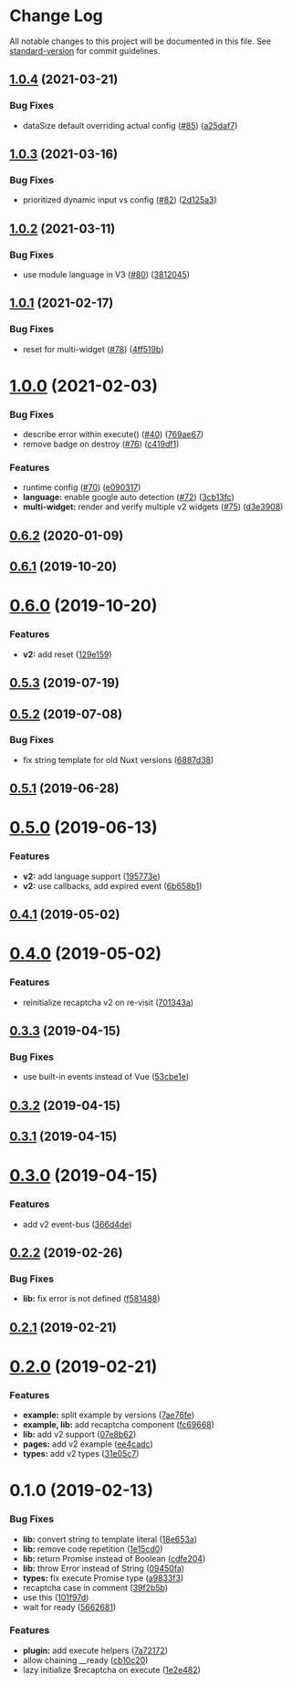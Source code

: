 # Change Log

All notable changes to this project will be documented in this file. See [standard-version](https://github.com/conventional-changelog/standard-version) for commit guidelines.

<a name="1.0.4"></a>
## [1.0.4](https://github.com/nuxt-community/recaptcha-module/compare/v1.0.3...v1.0.4) (2021-03-21)


### Bug Fixes

* dataSize default overriding actual config ([#85](https://github.com/nuxt-community/recaptcha-module/issues/85)) ([a25daf7](https://github.com/nuxt-community/recaptcha-module/commit/a25daf7))



<a name="1.0.3"></a>
## [1.0.3](https://github.com/nuxt-community/recaptcha-module/compare/v1.0.2...v1.0.3) (2021-03-16)


### Bug Fixes

* prioritized dynamic input vs config ([#82](https://github.com/nuxt-community/recaptcha-module/issues/82)) ([2d125a3](https://github.com/nuxt-community/recaptcha-module/commit/2d125a3))



<a name="1.0.2"></a>
## [1.0.2](https://github.com/nuxt-community/recaptcha-module/compare/v1.0.1...v1.0.2) (2021-03-11)


### Bug Fixes

* use module language in V3 ([#80](https://github.com/nuxt-community/recaptcha-module/issues/80)) ([3812045](https://github.com/nuxt-community/recaptcha-module/commit/3812045))



<a name="1.0.1"></a>
## [1.0.1](https://github.com/nuxt-community/recaptcha-module/compare/v1.0.0...v1.0.1) (2021-02-17)


### Bug Fixes

* reset for multi-widget ([#78](https://github.com/nuxt-community/recaptcha-module/issues/78)) ([4ff519b](https://github.com/nuxt-community/recaptcha-module/commit/4ff519b))



<a name="1.0.0"></a>
# [1.0.0](https://github.com/nuxt-community/recaptcha-module/compare/v0.6.2...v1.0.0) (2021-02-03)


### Bug Fixes

* describe error within execute() ([#40](https://github.com/nuxt-community/recaptcha-module/issues/40)) ([769ae67](https://github.com/nuxt-community/recaptcha-module/commit/769ae67))
* remove badge on destroy ([#76](https://github.com/nuxt-community/recaptcha-module/issues/76)) ([c419df1](https://github.com/nuxt-community/recaptcha-module/commit/c419df1))


### Features

* runtime config ([#70](https://github.com/nuxt-community/recaptcha-module/issues/70)) ([e090317](https://github.com/nuxt-community/recaptcha-module/commit/e090317))
* **language:** enable google auto detection ([#72](https://github.com/nuxt-community/recaptcha-module/issues/72)) ([3cb13fc](https://github.com/nuxt-community/recaptcha-module/commit/3cb13fc))
* **multi-widget:** render and verify multiple v2 widgets ([#75](https://github.com/nuxt-community/recaptcha-module/issues/75)) ([d3e3908](https://github.com/nuxt-community/recaptcha-module/commit/d3e3908))



<a name="0.6.2"></a>
## [0.6.2](https://github.com/nuxt-community/recaptcha-module/compare/v0.6.1...v0.6.2) (2020-01-09)



<a name="0.6.1"></a>
## [0.6.1](https://github.com/nuxt-community/recaptcha-module/compare/v0.6.0...v0.6.1) (2019-10-20)



<a name="0.6.0"></a>
# [0.6.0](https://github.com/nuxt-community/recaptcha-module/compare/v0.5.3...v0.6.0) (2019-10-20)


### Features

* **v2:** add reset ([129e159](https://github.com/nuxt-community/recaptcha-module/commit/129e159))



<a name="0.5.3"></a>
## [0.5.3](https://github.com/nuxt-community/recaptcha-module/compare/v0.5.2...v0.5.3) (2019-07-19)



<a name="0.5.2"></a>
## [0.5.2](https://github.com/nuxt-community/recaptcha-module/compare/v0.5.1...v0.5.2) (2019-07-08)


### Bug Fixes

* fix string template for old Nuxt versions ([6887d38](https://github.com/nuxt-community/recaptcha-module/commit/6887d38))



<a name="0.5.1"></a>
## [0.5.1](https://github.com/nuxt-community/recaptcha-module/compare/v0.5.0...v0.5.1) (2019-06-28)



<a name="0.5.0"></a>
# [0.5.0](https://github.com/nuxt-community/recaptcha-module/compare/v0.4.1...v0.5.0) (2019-06-13)


### Features

* **v2:** add language support ([195773e](https://github.com/nuxt-community/recaptcha-module/commit/195773e))
* **v2:** use callbacks, add expired event ([6b658b1](https://github.com/nuxt-community/recaptcha-module/commit/6b658b1))



<a name="0.4.1"></a>
## [0.4.1](https://github.com/nuxt-community/recaptcha-module/compare/v0.4.0...v0.4.1) (2019-05-02)



<a name="0.4.0"></a>
# [0.4.0](https://github.com/nuxt-community/recaptcha-module/compare/v0.3.3...v0.4.0) (2019-05-02)


### Features

* reinitialize recaptcha v2 on re-visit ([701343a](https://github.com/nuxt-community/recaptcha-module/commit/701343a))



<a name="0.3.3"></a>
## [0.3.3](https://github.com/nuxt-community/recaptcha-module/compare/v0.3.2...v0.3.3) (2019-04-15)


### Bug Fixes

* use built-in events instead of Vue ([53cbe1e](https://github.com/nuxt-community/recaptcha-module/commit/53cbe1e))



<a name="0.3.2"></a>
## [0.3.2](https://github.com/nuxt-community/recaptcha-module/compare/v0.3.1...v0.3.2) (2019-04-15)



<a name="0.3.1"></a>
## [0.3.1](https://github.com/nuxt-community/recaptcha-module/compare/v0.3.0...v0.3.1) (2019-04-15)



<a name="0.3.0"></a>
# [0.3.0](https://github.com/nuxt-community/recaptcha-module/compare/v0.2.2...v0.3.0) (2019-04-15)


### Features

* add v2 event-bus ([366d4de](https://github.com/nuxt-community/recaptcha-module/commit/366d4de))



<a name="0.2.2"></a>
## [0.2.2](https://github.com/nuxt-community/recaptcha-module/compare/v0.2.1...v0.2.2) (2019-02-26)


### Bug Fixes

* **lib:** fix error is not defined ([f581488](https://github.com/nuxt-community/recaptcha-module/commit/f581488))



<a name="0.2.1"></a>
## [0.2.1](https://github.com/nuxt-community/recaptcha-module/compare/v0.2.0...v0.2.1) (2019-02-21)



<a name="0.2.0"></a>
# [0.2.0](https://github.com/nuxt-community/recaptcha/compare/v0.1.0...v0.2.0) (2019-02-21)


### Features

* **example:** split example by versions ([7ae76fe](https://github.com/nuxt-community/recaptcha/commit/7ae76fe))
* **example, lib:** add recaptcha component ([fc69668](https://github.com/nuxt-community/recaptcha/commit/fc69668))
* **lib:** add v2 support ([07e8b62](https://github.com/nuxt-community/recaptcha/commit/07e8b62))
* **pages:** add v2 example ([ee4cadc](https://github.com/nuxt-community/recaptcha/commit/ee4cadc))
* **types:** add v2 types ([31e05c7](https://github.com/nuxt-community/recaptcha/commit/31e05c7))



<a name="0.1.0"></a>
# 0.1.0 (2019-02-13)


### Bug Fixes

* **lib:** convert string to template literal ([18e653a](https://github.com/nuxt-community/recaptcha/commit/18e653a))
* **lib:** remove code repetition ([1e15cd0](https://github.com/nuxt-community/recaptcha/commit/1e15cd0))
* **lib:** return Promise instead of Boolean ([cdfe204](https://github.com/nuxt-community/recaptcha/commit/cdfe204))
* **lib:** throw Error instead of String ([09450fa](https://github.com/nuxt-community/recaptcha/commit/09450fa))
* **types:** fix execute Promise type ([a9833f3](https://github.com/nuxt-community/recaptcha/commit/a9833f3))
* recaptcha case in comment ([39f2b5b](https://github.com/nuxt-community/recaptcha/commit/39f2b5b))
* use this ([101f97d](https://github.com/nuxt-community/recaptcha/commit/101f97d))
* wait for ready ([5662681](https://github.com/nuxt-community/recaptcha/commit/5662681))


### Features

* **plugin:** add execute helpers ([7a72172](https://github.com/nuxt-community/recaptcha/commit/7a72172))
* allow chaining __ready ([cb10c20](https://github.com/nuxt-community/recaptcha/commit/cb10c20))
* lazy initialize $recaptcha on execute ([1e2e482](https://github.com/nuxt-community/recaptcha/commit/1e2e482))
